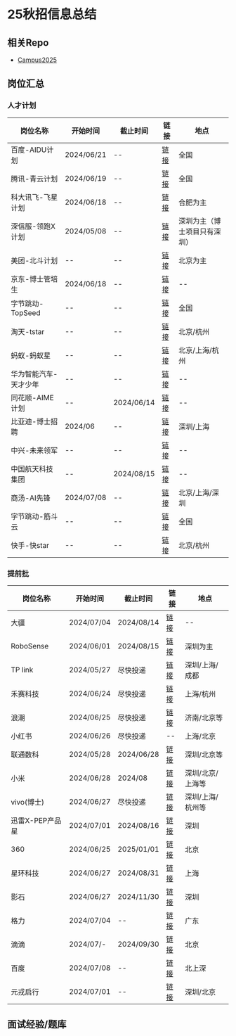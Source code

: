 # 25秋招信息总结


## 相关Repo

- [Campus2025](https://github.com/NAOSI-DLUT/Campus2025)

## 岗位汇总

### 人才计划

| 岗位名称 | 开始时间 | 截止时间 | 链接 | 地点 |
| --- | --- | --- | --- |  --- |
| 百度-AIDU计划 | 2024/06/21 | -- | [链接](https://talent.baidu.com/jobs/list?projectType=3&recruitType=GRADUATE) | 全国 |
| 腾讯-青云计划 | 2024/06/19 | -- | [链接](https://join.qq.com/qingyun.html) | 全国 |
| 科大讯飞-飞星计划 | 2024/06/18 | -- | [链接](https://campus.iflytek.com/official-pc/jobList) | 合肥为主 |
| 深信服-领跑X计划 | 2024/05/08 | -- | [链接](https://hr.sangfor.com/campucompon/Delivery/3943) | 深圳为主（博士项目只有深圳） |
| 美团-北斗计划 | -- | -- | [链接](https://zhaopin.meituan.com/web/beidou) | 北京为主 |
| 京东-博士管培生 | 2024/06/18 | -- | [链接](https://mp.weixin.qq.com/s/T8ddBWprbIaClGILyzfNkA) | -- |
| 字节跳动-TopSeed | -- | -- | [链接](https://jobs.bytedance.com/campus) | 全国 |
| 淘天-tstar |  -- | -- | [链接](https://talent.taotian.com/campus/position-list?campusType=star&lang=zh) | 北京/杭州 |
| 蚂蚁-蚂蚁星 | -- | -- | [链接](https://talent.antgroup.com/campus-full-list?antStar) | 北京/上海/杭州 |
| 华为智能汽车-天才少年 | -- | -- | [链接](https://mp.weixin.qq.com/s?__biz=MzkyNzU5NjcwMg==&mid=2247484948&idx=2&sn=72015cc3de443300e277d513aa13a7c8&chksm=c224efe5f55366f376d8cf23db42acd0cd176d37adea6e41e94b2e3962ccb8ec7d4b1e05877c&token=764513816&lang=zh_CN&scene=21#wechat_redirect) | -- |
| 同花顺-AIME计划 | -- | 2024/06/14 | [链接](https://mp.weixin.qq.com/s?__biz=MzkyNzU5NjcwMg==&mid=2247484938&idx=1&sn=116b2897e18b411905f75897b6cf5871&chksm=c224effbf55366ed39210967a07d22ad448a668c75c7d8a053c3985d6ae1b1afdff22f7b36f9&token=764513816&lang=zh_CN&scene=21#wechat_redirect) | -- |
| 比亚迪-博士招聘 | 2024/06 | --| [链接](https://job.byd.com/portal/pc/#/school/schoolPhQ?1wdfb1LbMwhz4TymXhCJbg==) | 深圳/上海 | 
| 中兴-未来领军 | -- | -- | [链接](https://job.zte.com.cn/cn/campus-recruitment/Recruitment_positions/future.html) | -- |
| 中国航天科技集团 | --| 2024/08/15 | [链接](https://www.spacetalent.com.cn/xcjh.html) | --|
| 商汤-AI先锋 | 2024/07/08 | -- | [链接](https://hr.sensetime.com/SU6522677e1c240e3d6825d64c/pb/school.html) | 北京/上海/深圳 |
| 字节跳动-筋斗云 | -- | -- | [链接](https://jobs.bytedance.com/campus) | 全国 |
| 快手-快star | -- | -- | [链接](https://campus.kuaishou.cn/recruit/campus/e/#/campus/jobs?pageNum=1&positionLabel=kstar) | 北京/杭州 |

### 提前批

| 岗位名称 | 开始时间 | 截止时间 | 链接 | 地点 |
| --- | --- | --- | --- |  --- |
| 大疆 | 2024/07/04 | 2024/08/14 | [链接](https://mp.weixin.qq.com/s/F-2iuckFka_KIUwRfd5OSw) | -- |
| RoboSense | 2024/06/01 | 2024/08/15 | [链接](https://mp.weixin.qq.com/s/n4UaEKk1yK2wdH2KZPHuMw) | 深圳为主 |
| TP link | 2024/05/27 | 尽快投递 | [链接](https://career.tplinkglobal.com/campus/jobs) | 深圳/上海/成都 |
| 禾赛科技 | 2024/06/24 | 尽快投递 | [链接](https://kwh0jtf778.jobs.feishu.cn/229043) | 上海/杭州 |
| 浪潮 | 2024/06/25 | 尽快投递 | [链接](http://career.inspur.com/campus2024/campus.html#md_box) | 济南/北京等 |
| 小红书 |  2024/06/26 |  尽快投递 |  -- | 上海/北京 |
| 联通数科 |  2024/05/28 |  2024/06/28 |  [链接](https://cudt.zhiye.com/6/jobs?queryId=8fe2ba67-a651-443b-beb2-b4549763fa60) | 深圳/北京等 |
| 小米 | 2024/06/28 | 2024/08 | [链接](https://hr.xiaomi.com/campus/recruitment?tabId=3) | 深圳/北京/上海等 |
| vivo(博士) | 2024/06/27 | 尽快投递 | [链接](https://hr-campus.vivo.com/campus/jobs) | 深圳/上海/杭州等 |
|迅雷X-PEP产品星 | 2024/07/01 | 2024/08/16| [链接](https://sz.bendibao.com/job/2024628/975586.shtm) | 深圳 |
| 360 | 2024/06/25 | 2025/01/01 | [链接](https://360campus.zhiye.com/jobs) | 北京 |
| 星环科技 | 2024/06/27 | 2024/08/31 | [链接](https://app.mokahr.com/campus_apply/transwarp/3196#/) | 上海 |
| 影石 | 2024/06/27 | 2024/11/30 | [链接](https://arashivision.jobs.feishu.cn/campus/?keywords=&category=&location=&project=&type=&job_hot_flag=&current=1&limit=10&functionCategory=7366092328065714469&tag=) | 深圳 |
|格力 | 2024/07/04 | -- | [链接](campus@cn.gree.com) | 广东 |
| 滴滴 | 2024/07/- | 2024/09/30 | [链接](https://campus.didiglobal.com/campus_apply/didiglobal/96064#/jobs) | 北京 |
|百度 | 2024/07/08 | -- | [链接](https://talent.baidu.com/jobs/) |北上深|
| 元戎启行 | 2024/07/01 | -- | [链接](https://app.mokahr.com/campus-recruitment/deeproute/145894#/) | 深圳/北京|

## 面试经验/题库
